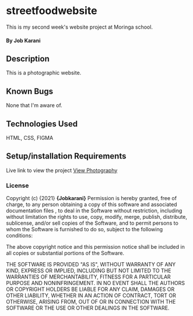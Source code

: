 # streetfoodwebsite
This is my second week's website project at Moringa school. 
#### By Job Karani
## Description
This is a photographic website. 
## Known Bugs
None that I'm aware of.
## Technologies Used
HTML, CSS, FIGMA
## Setup/installation Requirements
Live link to view the project <a href="https://jobkarani.github.io/streetfoodwebsite/">View Photography</a>
### License
Copyright (c) {2021} **{Jobkarani}**
Permission is hereby granted, free of charge, to any person obtaining a copy of this software and associated documentation files , to deal in the Software without restriction, including without limitation the rights to use, copy, modify, merge, publish, distribute, sublicense, and/or sell copies of the Software, and to permit persons to whom the Software is furnished to do so, subject to the following conditions:

The above copyright notice and this permission notice shall be included in all copies or substantial portions of the Software.

THE SOFTWARE IS PROVIDED "AS IS", WITHOUT WARRANTY OF ANY KIND, EXPRESS OR IMPLIED, INCLUDING BUT NOT LIMITED TO THE WARRANTIES OF MERCHANTABILITY, FITNESS FOR A PARTICULAR PURPOSE AND NONINFRINGEMENT. IN NO EVENT SHALL THE AUTHORS OR COPYRIGHT HOLDERS BE LIABLE FOR ANY CLAIM, DAMAGES OR OTHER LIABILITY, WHETHER IN AN ACTION OF CONTRACT, TORT OR OTHERWISE, ARISING FROM, OUT OF OR IN CONNECTION WITH THE SOFTWARE OR THE USE OR OTHER DEALINGS IN THE SOFTWARE.
